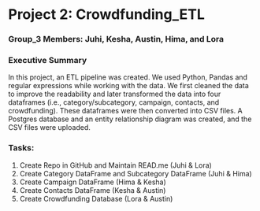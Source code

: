 # Project 2: Crowdfunding_ETL

### Group_3 Members: Juhi, Kesha, Austin, Hima, and Lora

### Executive Summary
In this project, an ETL pipeline was created. We used Python, Pandas and regular expressions while working with the data. We first cleaned the data to improve the readability and later transformed the data into four dataframes (i.e., category/subcategory, campaign, contacts, and crowdfunding). These dataframes were then converted into CSV files. A Postgres database and an entity relationship diagram was created, and the CSV files were uploaded.  

### Tasks:
1. Create Repo in GitHub and Maintain READ.me (Juhi & Lora)
2. Create Category DataFrame and Subcategory DataFrame (Juhi & Hima)
3. Create Campaign DataFrame (Hima & Kesha)
4. Create Contacts DataFrame (Kesha & Austin)
5. Create Crowdfunding Database (Lora & Austin)
